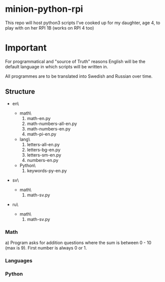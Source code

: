 # minion-python-rpi
This repo will host python3 scripts I've cooked up for my daughter, age 4, to play with on her RPI 1B (works on RPI 4 too)

# Important
For programmatical and "source of Truth" reasons English will be the default language in which scripts will be written in.

All programmes are to be translated into Swedish and Russian over time.

## Structure
* en\
  * math\
    1) math-en.py
    3) math-numbers-all-en.py
    4) math-numbers-en.py
    5) math-pi-en.py
  * lang\
    1. letters-all-en.py
    2. letters-bg-en.py
    3. letters-sm-en.py
    4. numbers-en.py
  * Python\
    1. keywords-py-en.py
  
* sv\
  * math\
    1. math-sv.py
  
* ru\
  * math\
     1. math-sv.py  

### Math
a) Program asks for addition questions where the sum is between 0 - 10 (max is 9). First number is always 0 or 1.

### Languages


### Python

